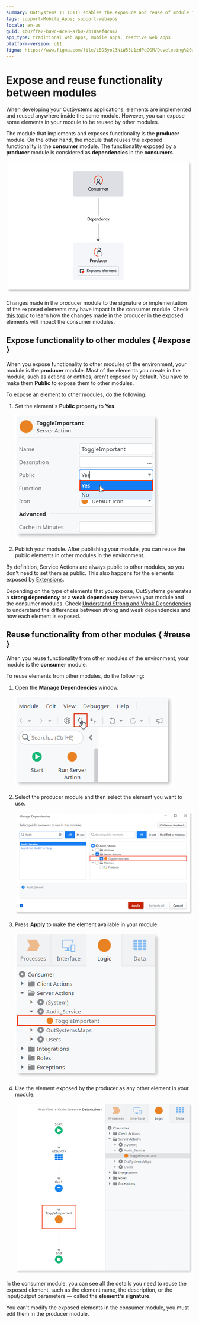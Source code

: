 ```yaml
---
summary: OutSystems 11 (O11) enables the exposure and reuse of module functionalities, distinguishing between producer and consumer modules.
tags: support-Mobile_Apps; support-webapps
locale: en-us
guid: 4b07ffa2-b09c-4ce8-a7b0-7b18aef4ca47
app_type: traditional web apps, mobile apps, reactive web apps
platform-version: o11
figma: https://www.figma.com/file/iBD5yo23NiW53L1zdPqGGM/Developing%20an%20Application?node-id=280:11
---
```


# Expose and reuse functionality between modules

When developing your OutSystems applications, elements are implemented and reused anywhere inside the same module. However, you can expose some elements in your module to be reused by other modules.

The module that implements and exposes functionality is the **producer** module. On the other hand, the module that reuses the exposed functionality is the **consumer** module. The functionality exposed by a **producer** module is considered as **dependencies** in the **consumers**.

![Diagram illustrating the relationship between producer and consumer modules in OutSystems](images/expose-and-reuse-diag.png "Producer and Consumer Modules Diagram")

Changes made in the producer module to the signature or implementation of the exposed elements may have impact in the consumer module. Check [this topic](handle-changes.md) to learn how the changes made in the producer in the exposed elements will impact the consumer modules.

## Expose functionality to other modules { #expose }

When you expose functionality to other modules of the environment, your module is the **producer** module. Most of the elements you create in the module, such as actions or entities, aren't exposed by default. You have to make them **Public** to expose them to other modules.

To expose an element to other modules, do the following:

1. Set the element's **Public** property to **Yes**.

    ![Screenshot showing how to set the Public property to Yes in a Server Action within OutSystems](images/expose-and-reuse-2.png "Setting Public Property to Yes")

1. Publish your module. After publishing your module, you can reuse the public elements in other modules in the environment.

By definition, Service Actions are always public to other modules, so you don't need to set them as public. This also happens for the elements exposed by [Extensions](../../integration-with-systems/integration-studio/getting-started/extension.md).

Depending on the type of elements that you expose, OutSystems generates a **strong dependency** or a **weak dependency** between your module and the consumer modules. Check [Understand Strong and Weak Dependencies](strong-weak-dependencies.md) to understand the differences between strong and weak dependencies and how each element is exposed.

## Reuse functionality from other modules { #reuse }

When you reuse functionality from other modules of the environment, your module is the **consumer** module.

To reuse elements from other modules, do the following:

1. Open the **Manage Dependencies** window.

    ![Image depicting the Manage Dependencies option in the OutSystems IDE toolbar](images/expose-and-reuse-3.png "Manage Dependencies Toolbar Option")

1. Select the producer module and then select the element you want to use.

    ![Screenshot of the Manage Dependencies window in OutSystems showing how to select producer modules and elements](images/expose-and-reuse-4.png "Manage Dependencies Window")

1. Press **Apply** to make the element available in your module.

    ![Image showing an element in the tree structure defined in a producer module within the Manage Dependencies window](images/expose-and-reuse-5.png "Element Defined in Producer Module")

1. Use the element exposed by the producer as any other element in your module.

    ![Screenshot demonstrating the use of a Server Action defined in a producer module within a consumer module in OutSystems](images/expose-and-reuse-6.png "Using a Server Action from Another Module")

In the consumer module, you can see all the details you need to reuse the exposed element, such as the element name, the description, or the input/output parameters — called the **element's signature**.

You can't modify the exposed elements in the consumer module, you must edit them in the producer module.
